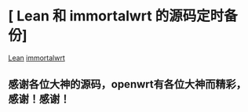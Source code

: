 # [ Lean 和 immortalwrt 的源码定时备份]


[Lean](https://github.com/coolsnowwolf/lede)
[ immortalwrt](https://github.com/immortalwrt/immortalwrt )




## 感谢各位大神的源码，openwrt有各位大神而精彩，感谢！感谢！

